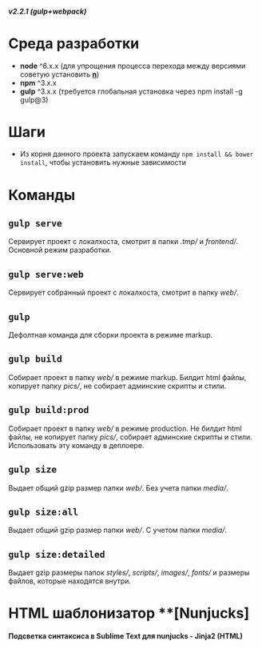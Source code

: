 ##### v2.2.1 (gulp+webpack)

# Среда разработки
* **node** ^6.x.x (для упрощения процесса перехода между версиями советую установить **[n](https://www.npmjs.com/package/n)**)
* **npm** ^3.x.x
* **gulp** ^3.x.x (требуется глобальная установка через npm install -g gulp@3)

# Шаги
* Из корня данного проекта запускаем команду `npm install && bower install`, чтобы установить нужные зависимости   

# Команды
## `gulp serve`
Сервирует проект с локалхоста, смотрит в папки _.tmp/_ и _frontend/_. Основной режим разработки.

## `gulp serve:web`
Сервирует собранный проект с локалхоста, смотрит в папку _web/_.

## `gulp`
Дефолтная команда для сборки проекта в режиме markup.

## `gulp build`
Собирает проект в папку _web/_ в режиме markup. Билдит html файлы, копирует папку _pics/_, не собирает админские скрипты и стили.

## `gulp build:prod`
Собирает проект в папку _web/_ в режиме production. Не билдит html файлы, не копирует папку _pics/_, собирает админские скрипты и стили. Использовать эту команду в деплоере.

## `gulp size`
Выдает общий gzip размер папки _web/_. Без учета папки _media/_.

## `gulp size:all`
Выдает общий gzip размер папки _web/_. C учетом папки _media/_.

## `gulp size:detailed`
Выдает gzip размеры папок _styles/_, _scripts/_, _images/_, _fonts/_ и размеры файлов, которые находятся внутри.   



# HTML шаблонизатор **[Nunjucks]

#### Подсветка синтаксиса в Sublime Text для nunjucks - **Jinja2 (HTML)**   

